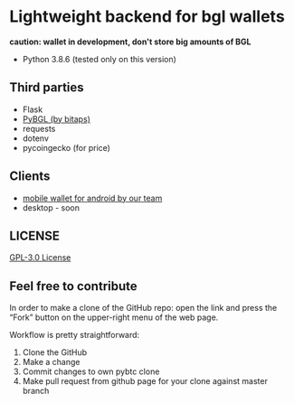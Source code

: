# Lightweight backend for bgl wallets

**caution: wallet in development, don't store big amounts of BGL**

* Python 3.8.6 (tested only on this version)

## Third parties

* Flask
* [PyBGL (by bitaps)](https://github.com/bitaps-com/pybgl)
* requests
* dotenv
* pycoingecko (for price)

## Clients

* [mobile wallet for android by our team](https://github.com/GranPecador/bgl-wallet-android)
* desktop - soon

## LICENSE

[GPL-3.0 License](https://github.com/semyon-dev/backend-bgl-wallet/blob/master/LICENSE)

## Feel free to contribute

In order to make a clone of the GitHub repo: open the link and press the “Fork” button on the upper-right menu of the web page.

Workflow is pretty straightforward:

1. Clone the GitHub
2. Make a change
3. Commit changes to own pybtc clone
4. Make pull request from github page for your clone against master branch
